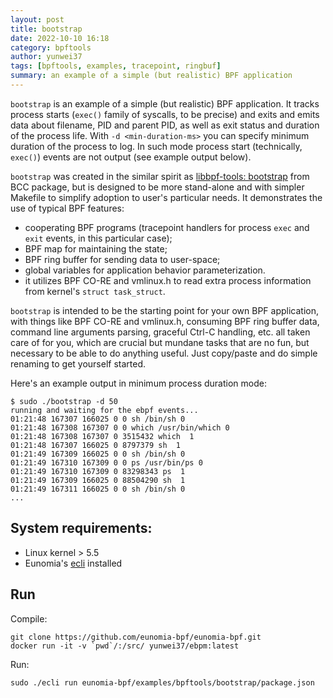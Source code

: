 ```yaml
---
layout: post
title: bootstrap
date: 2022-10-10 16:18
category: bpftools
author: yunwei37
tags: [bpftools, examples, tracepoint, ringbuf]
summary: an example of a simple (but realistic) BPF application
---
```



`bootstrap` is an example of a simple (but realistic) BPF application. It
tracks process starts (`exec()` family of syscalls, to be precise) and exits
and emits data about filename, PID and parent PID, as well as exit status and
duration of the process life. With `-d <min-duration-ms>` you can specify
minimum duration of the process to log. In such mode process start
(technically, `exec()`) events are not output (see example output below).

`bootstrap` was created in the similar spirit as
[libbpf-tools: bootstrap](https://github.com/libbpf/libbpf-bootstrap/blob/master/examples/c/bootstrap.bpf.c) from
BCC package, but is designed to be more stand-alone and with simpler Makefile
to simplify adoption to user's particular needs. It demonstrates the use of
typical BPF features:
  - cooperating BPF programs (tracepoint handlers for process `exec` and `exit`
    events, in this particular case);
  - BPF map for maintaining the state;
  - BPF ring buffer for sending data to user-space;
  - global variables for application behavior parameterization.
  - it utilizes BPF CO-RE and vmlinux.h to read extra process information from
    kernel's `struct task_struct`.

`bootstrap` is intended to be the starting point for your own BPF application,
with things like BPF CO-RE and vmlinux.h, consuming BPF ring buffer data,
command line arguments parsing, graceful Ctrl-C handling, etc. all taken care
of for you, which are crucial but mundane tasks that are no fun, but necessary
to be able to do anything useful. Just copy/paste and do simple renaming to get
yourself started.

Here's an example output in minimum process duration mode:

```console
$ sudo ./bootstrap -d 50
running and waiting for the ebpf events...
01:21:48 167307 166025 0 0 sh /bin/sh 0
01:21:48 167308 167307 0 0 which /usr/bin/which 0
01:21:48 167308 167307 0 3515432 which  1
01:21:48 167307 166025 0 8797379 sh  1
01:21:49 167309 166025 0 0 sh /bin/sh 0
01:21:49 167310 167309 0 0 ps /usr/bin/ps 0
01:21:49 167310 167309 0 83298343 ps  1
01:21:49 167309 166025 0 88504290 sh  1
01:21:49 167311 166025 0 0 sh /bin/sh 0
...
```

## System requirements:

- Linux kernel > 5.5
- Eunomia's [ecli](https://github.com/eunomia-bpf/eunomia-bpf/tree/master/ecli) installed



## Run

Compile:

```shell
git clone https://github.com/eunomia-bpf/eunomia-bpf.git
docker run -it -v `pwd`/:/src/ yunwei37/ebpm:latest
```

Run:

```shell
sudo ./ecli run eunomia-bpf/examples/bpftools/bootstrap/package.json
```

